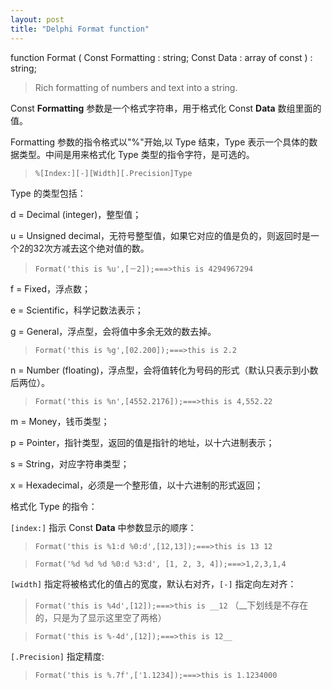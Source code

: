 ```yaml
---
layout: post
title: "Delphi Format function"
---
```


function Format ( Const Formatting  : string; Const Data  : array of const ) : string;

> Rich formatting of numbers and text into a string.

Const **Formatting** 参数是一个格式字符串，用于格式化 Const **Data** 数组里面的值。

Formatting 参数的指令格式以"%"开始,以 Type 结束，Type 表示一个具体的数据类型。中间是用来格式化 Type 类型的指令字符，是可选的。

> `%[Index:][-][Width][.Precision]Type`

Type 的类型包括：

d = Decimal (integer)，整型值；

u = Unsigned decimal，无符号整型值，如果它对应的值是负的，则返回时是一个2的32次方减去这个绝对值的数。

> `Format('this is %u',[－2]);===>this is 4294967294`

f = Fixed，浮点数；

e = Scientific，科学记数法表示；

g = General，浮点型，会将值中多余无效的数去掉。

> `Format('this is %g',[02.200]);===>this is 2.2`

n = Number (floating)，浮点型，会将值转化为号码的形式（默认只表示到小数后两位）。

> `Format('this is %n',[4552.2176]);===>this is 4,552.22`

m = Money，钱币类型；

p = Pointer，指针类型，返回的值是指针的地址，以十六进制表示；

s = String，对应字符串类型；

x = Hexadecimal，必须是一个整形值，以十六进制的形式返回；

格式化 Type 的指令：

`[index:]` 指示 Const **Data** 中参数显示的顺序：

> `Format('this is %1:d %0:d',[12,13]);===>this is 13 12`

> `Format('%d %d %d %0:d %3:d', [1, 2, 3, 4]);===>1,2,3,1,4`

`[width]` 指定将被格式化的值占的宽度，默认右对齐，`[-]` 指定向左对齐：

> `Format('this is %4d',[12]);===>this is __12` （__下划线是不存在的，只是为了显示这里空了两格）

> `Format('this is %-4d',[12]);===>this is 12__`

`[.Precision]` 指定精度:

> `Format('this is %.7f',['1.1234]);===>this is 1.1234000`

